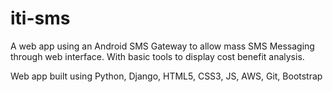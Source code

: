 # iti-sms

A web app using an Android SMS Gateway to allow mass SMS Messaging through web interface. With basic tools to display cost benefit analysis.

Web app built using Python, Django, HTML5, CSS3, JS, AWS, Git, Bootstrap
